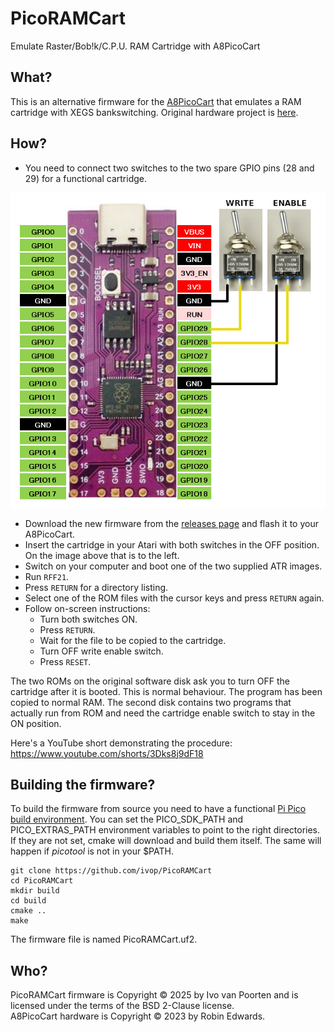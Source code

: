 # PicoRAMCart
Emulate Raster/Bob!k/C.P.U. RAM Cartridge with A8PicoCart

## What?

This is an alternative firmware for the [A8PicoCart](https://github.com/robinhedwards/A8PicoCart)
that emulates a RAM cartridge with XEGS bankswitching.
Original hardware project is [here](http://raster.infos.cz/atari/hw/ramcart/ramcart.htm).

## How?

* You need to connect two switches to the two spare GPIO pins (28 and 29) for a functional cartridge.

![](PicoRAMCart.png)

* Download the new firmware from the [releases page](https://github.com/ivop/PicoRAMCart/releases) and flash it to your A8PicoCart.
* Insert the cartridge in your Atari with both switches in the OFF position. On the image above that is to the left.
* Switch on your computer and boot one of the two supplied ATR images.
* Run ```RFF21```.
* Press ```RETURN``` for a directory listing.
* Select one of the ROM files with the cursor keys and press ```RETURN``` again.
* Follow on-screen instructions:
  * Turn both switches ON.
  * Press ```RETURN```.
  * Wait for the file to be copied to the cartridge.
  * Turn OFF write enable switch.
  * Press ```RESET```.

The two ROMs on the original software disk ask you to turn OFF the cartridge after it is booted. This is normal behaviour. The program has been copied to normal RAM.
The second disk contains two programs that actually run from ROM and need the cartridge enable switch to stay in the ON position.

Here's a YouTube short demonstrating the procedure: https://www.youtube.com/shorts/3Dks8j9dF18

## Building the firmware?

To build the firmware from source you need to have a functional [Pi Pico build environment](https://datasheets.raspberrypi.com/pico/getting-started-with-pico.pdf).
You can set the PICO_SDK_PATH and PICO_EXTRAS_PATH environment variables to point to the right directories.
If they are not set, cmake will download and build them itself. The same will happen if _picotool_ is not in your $PATH.

```
git clone https://github.com/ivop/PicoRAMCart
cd PicoRAMCart
mkdir build
cd build
cmake ..
make
```

The firmware file is named PicoRAMCart.uf2.

## Who?

PicoRAMCart firmware is Copyright © 2025 by Ivo van Poorten and is licensed under the terms of the BSD 2-Clause license.  
A8PicoCart hardware is Copyright © 2023 by Robin Edwards.
